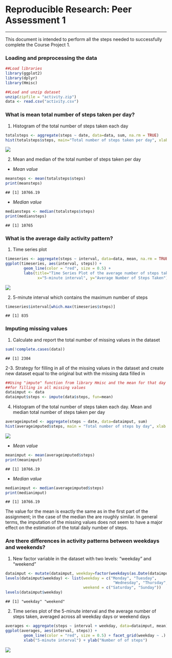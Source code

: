 # Reproducible Research: Peer Assessment 1
****
This document is intended to perform all the steps needed to successfully complete the Course Project 1. 



### Loading and preprocessing the data


```r
##Load libraries
library(ggplot2)
library(dplyr)
library(Hmisc)

##Load and unzip dataset 
unzip(zipfile = "activity.zip")
data <- read.csv("activity.csv")
```

### What is mean total number of steps taken per day?

1. Histogram of the total number of steps taken each day


```r
totalsteps <- aggregate(steps ~ date, data=data, sum, na.rm = TRUE)
hist(totalsteps$steps, main="Total number of steps taken per day", xlab="Steps per day", col="grey")
```

![](figure/unnamed-chunk-2-1.png) 

2. Mean and median of the total number of steps taken per day

* *Mean value*

```r
meansteps <- mean(totalsteps$steps)
print(meansteps)
```

```
## [1] 10766.19
```

* *Median value*

```r
mediansteps <- median(totalsteps$steps)
print(mediansteps)
```

```
## [1] 10765
```

### What is the average daily activity pattern?

1. Time series plot

```r
timeseries <- aggregate(steps ~ interval, data=data, mean, na.rm = TRUE)
ggplot(timeseries, aes(interval, steps)) + 
        geom_line(color = "red", size = 0.5) + 
        labs(title="Time Series Plot of the average number of steps taken",
              x="5-minute interval", y="Average Number of Steps Taken")
```

![](figure/unnamed-chunk-5-1.png) 

2. 5-minute interval which contains the maximum number of steps

```r
timeseries$interval[which.max(timeseries$steps)]
```

```
## [1] 835
```

### Imputing missing values
1. Calculate and report the total number of missing values in the dataset


```r
sum(!complete.cases(data))
```

```
## [1] 2304
```

2-3. Strategy for filling in all of the missing values in the dataset and create new dataset equal to the original but with the missing data filled in


```r
##Using "impute" function from library Hmisc and the mean for that day
##for filling in all missing values
dataimput <- data
dataimput$steps <- impute(data$steps, fun=mean)
```

4. Histogram of the total number of steps taken each day. Mean and median total number of steps taken per day


```r
averageimputed <- aggregate(steps ~ date, data=dataimput, sum)
hist(averageimputed$steps, main = "Total number of steps by day", xlab = "Steps per day", col = "grey")
```

![](figure/unnamed-chunk-9-1.png) 

* *Mean value*

```r
meanimput <- mean(averageimputed$steps)
print(meanimput)
```

```
## [1] 10766.19
```

* *Median value*

```r
medianimput <- median(averageimputed$steps)
print(medianimput)
```

```
## [1] 10766.19
```

The value for the mean is exactly the same as in the first part of the assignment; in the case of the median the are roughly similar. In general terms, the imputation of the missing values does not seem to have a major effect on the estimation of the total daily number of steps.

### Are there differences in activity patterns between weekdays and weekends?

1. New factor variable in the dataset with two levels: “weekday” and “weekend”


```r
dataimput <- mutate(dataimput, weekday=factor(weekdays(as.Date(dataimput$date))))
levels(dataimput$weekday) <- list(weekday = c("Monday", "Tuesday",
                                               "Wednesday", "Thursday","Friday"),
                                  weekend = c("Saturday", "Sunday"))
levels(dataimput$weekday)
```

```
## [1] "weekday" "weekend"
```

2. Time series plot of the 5-minute interval and the average number of steps taken, averaged across all weekday days or weekend days


```r
averages <- aggregate(steps ~ interval + weekday, data=dataimput, mean)
ggplot(averages, aes(interval, steps)) + 
        geom_line(color = "red", size = 0.5) + facet_grid(weekday ~ .) + 
        xlab("5-minute interval") + ylab("Number of of steps")
```

![](figure/unnamed-chunk-13-1.png) 

